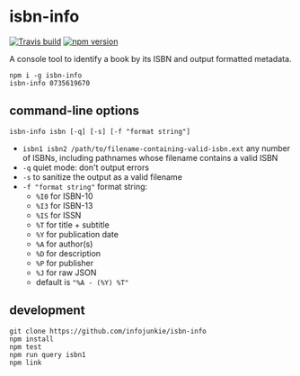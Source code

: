 # isbn-info

[![Travis build](https://travis-ci.org/infojunkie/isbn-info.svg?branch=master)](https://travis-ci.org/infojunkie/isbn-info)
[![npm version](https://badge.fury.io/js/isbn-info.svg)](https://badge.fury.io/js/isbn-info)

A console tool to identify a book by its ISBN and output formatted metadata.

```
npm i -g isbn-info
isbn-info 0735619670
```

## command-line options

```
isbn-info isbn [-q] [-s] [-f "format string"]
```

- `isbn1 isbn2 /path/to/filename-containing-valid-isbn.ext` any number of ISBNs, including pathnames whose filename contains a valid ISBN
- `-q` quiet mode: don't output errors
- `-s` to sanitize the output as a valid filename
- `-f "format string"` format string:
  - `%I0` for ISBN-10
  - `%I3` for ISBN-13
  - `%IS` for ISSN
  - `%T` for title + subtitle
  - `%Y` for publication date
  - `%A` for author(s)
  - `%D` for description
  - `%P` for publisher
  - `%J` for raw JSON
  - default is `"%A - (%Y) %T"`

## development

```
git clone https://github.com/infojunkie/isbn-info
npm install
npm test
npm run query isbn1
npm link
```
